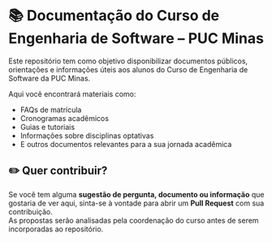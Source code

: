 # 📚 Documentação do Curso de Engenharia de Software – PUC Minas

Este repositório tem como objetivo disponibilizar documentos públicos, orientações e informações úteis aos alunos do Curso de Engenharia de Software da PUC Minas.

Aqui você encontrará materiais como:

- FAQs de matrícula
- Cronogramas acadêmicos
- Guias e tutoriais
- Informações sobre disciplinas optativas
- E outros documentos relevantes para a sua jornada acadêmica

## ✏️ Quer contribuir?

Se você tem alguma **sugestão de pergunta, documento ou informação** que gostaria de ver aqui, sinta-se à vontade para abrir um **Pull Request** com sua contribuição.  
As propostas serão analisadas pela coordenação do curso antes de serem incorporadas ao repositório.

